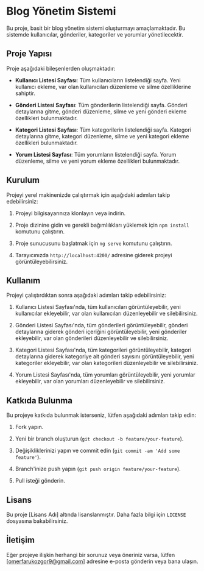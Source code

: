 # Blog Yönetim Sistemi

Bu proje, basit bir blog yönetim sistemi oluşturmayı amaçlamaktadır. Bu sistemde kullanıcılar, gönderiler, kategoriler ve yorumlar yönetilecektir.

## Proje Yapısı

Proje aşağıdaki bileşenlerden oluşmaktadır:

- **Kullanıcı Listesi Sayfası**: Tüm kullanıcıların listelendiği sayfa. Yeni kullanıcı ekleme, var olan kullanıcıları düzenleme ve silme özelliklerine sahiptir.

- **Gönderi Listesi Sayfası**: Tüm gönderilerin listelendiği sayfa. Gönderi detaylarına gitme, gönderi düzenleme, silme ve yeni gönderi ekleme özellikleri bulunmaktadır.

- **Kategori Listesi Sayfası**: Tüm kategorilerin listelendiği sayfa. Kategori detaylarına gitme, kategori düzenleme, silme ve yeni kategori ekleme özellikleri bulunmaktadır.

- **Yorum Listesi Sayfası**: Tüm yorumların listelendiği sayfa. Yorum düzenleme, silme ve yeni yorum ekleme özellikleri bulunmaktadır.

## Kurulum

Projeyi yerel makinenizde çalıştırmak için aşağıdaki adımları takip edebilirsiniz:

1. Projeyi bilgisayarınıza klonlayın veya indirin.

2. Proje dizinine gidin ve gerekli bağımlılıkları yüklemek için `npm install` komutunu çalıştırın.

3. Proje sunucusunu başlatmak için `ng serve` komutunu çalıştırın.

4. Tarayıcınızda `http://localhost:4200/` adresine giderek projeyi görüntüleyebilirsiniz.

## Kullanım

Projeyi çalıştırdıktan sonra aşağıdaki adımları takip edebilirsiniz:

1. Kullanıcı Listesi Sayfası'nda, tüm kullanıcıları görüntüleyebilir, yeni kullanıcılar ekleyebilir, var olan kullanıcıları düzenleyebilir ve silebilirsiniz.

2. Gönderi Listesi Sayfası'nda, tüm gönderileri görüntüleyebilir, gönderi detaylarına giderek gönderi içeriğini görüntüleyebilir, yeni gönderiler ekleyebilir, var olan gönderileri düzenleyebilir ve silebilirsiniz.

3. Kategori Listesi Sayfası'nda, tüm kategorileri görüntüleyebilir, kategori detaylarına giderek kategoriye ait gönderi sayısını görüntüleyebilir, yeni kategoriler ekleyebilir, var olan kategorileri düzenleyebilir ve silebilirsiniz.

4. Yorum Listesi Sayfası'nda, tüm yorumları görüntüleyebilir, yeni yorumlar ekleyebilir, var olan yorumları düzenleyebilir ve silebilirsiniz.

## Katkıda Bulunma

Bu projeye katkıda bulunmak isterseniz, lütfen aşağıdaki adımları takip edin:

1. Fork yapın.

2. Yeni bir branch oluşturun (`git checkout -b feature/your-feature`).

3. Değişikliklerinizi yapın ve commit edin (`git commit -am 'Add some feature'`).

4. Branch'inize push yapın (`git push origin feature/your-feature`).

5. Pull isteği gönderin.

## Lisans

Bu proje [Lisans Adı] altında lisanslanmıştır. Daha fazla bilgi için `LICENSE` dosyasına bakabilirsiniz.

## İletişim

Eğer projeye ilişkin herhangi bir sorunuz veya öneriniz varsa, lütfen [omerfarukozgor9@gmail.com] adresine e-posta gönderin veya bana ulaşın.


